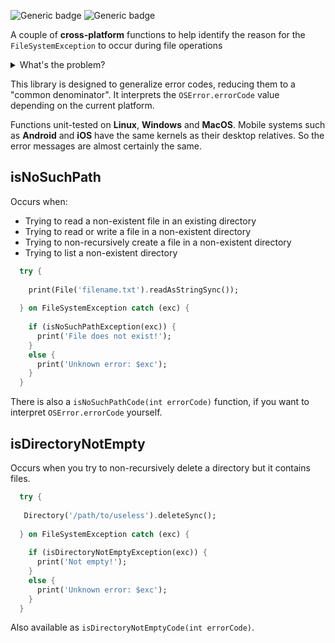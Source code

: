![Generic badge](https://img.shields.io/badge/status-draft-red.svg)
![Generic badge](https://img.shields.io/badge/testing_on-Win_|_Mac_|_Linux-blue.svg)


A couple of **cross-platform** functions to help identify the reason for the 
`FileSystemException` to occur during file operations

<details>
    <summary>What's the problem?</summary>
    
> Some OSs report missing file or missing parent directory as two different 
errors. Others report both problems as the same error. Dart throws the same 
type of exception not only for these two errors, but also for any file errors. 
You can try to analyze the `int` error code, but error codes on different 
systems are different.
> 
> How, then, to understand that the exception was thrown due to the absence of a file?

</details>

This library is designed to generalize error codes, reducing them to a "common 
denominator". It interprets the `OSError.errorCode` value depending on the 
current platform.

Functions unit-tested on **Linux**, **Windows** and **MacOS**. Mobile systems 
such as **Android** and **iOS** have the same kernels as their desktop 
relatives. So the error messages are almost certainly the same.


## isNoSuchPath

Occurs when:
- Trying to read a non-existent file in an existing directory
- Trying to read or write a file in a non-existent directory
- Trying to non-recursively create a file in a non-existent directory
- Trying to list a non-existent directory

``` dart
  try {
    
    print(File('filename.txt').readAsStringSync());
    
  } on FileSystemException catch (exc) {
    
    if (isNoSuchPathException(exc)) {
      print('File does not exist!');
    }
    else {
      print('Unknown error: $exc');
    }
  }
```

There is also a `isNoSuchPathCode(int errorCode)` function, if you want to 
interpret `OSError.errorCode` yourself.

## isDirectoryNotEmpty

Occurs when you try to non-recursively delete a directory but it contains files.

``` dart
  try {
    
   Directory('/path/to/useless').deleteSync();
    
  } on FileSystemException catch (exc) {
    
    if (isDirectoryNotEmptyException(exc)) {
      print('Not empty!');
    }
    else {
      print('Unknown error: $exc');
    }
  }
```

Also available as `isDirectoryNotEmptyCode(int errorCode)`.